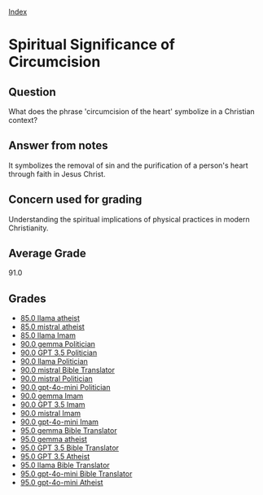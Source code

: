
[Index](../../index.md)
# Spiritual Significance of Circumcision
## Question
What does the phrase 'circumcision of the heart' symbolize in a Christian context?

## Answer from notes
It symbolizes the removal of sin and the purification of a person's heart through faith in Jesus Christ.

## Concern used for grading
Understanding the spiritual implications of physical practices in modern Christianity.

## Average Grade
91.0

## Grades
 * [85.0 llama atheist](../answers/llama_atheist/Spiritual_Significance_of_Circumcision.md)
 * [85.0 mistral atheist](../answers/mistral_atheist/Spiritual_Significance_of_Circumcision.md)
 * [85.0 llama Imam](../answers/llama_Imam/Spiritual_Significance_of_Circumcision.md)
 * [90.0 gemma Politician](../answers/gemma_Politician/Spiritual_Significance_of_Circumcision.md)
 * [90.0 GPT 3.5 Politician](../answers/GPT_3.5_Politician/Spiritual_Significance_of_Circumcision.md)
 * [90.0 llama Politician](../answers/llama_Politician/Spiritual_Significance_of_Circumcision.md)
 * [90.0 mistral Bible Translator](../answers/mistral_Bible_Translator/Spiritual_Significance_of_Circumcision.md)
 * [90.0 mistral Politician](../answers/mistral_Politician/Spiritual_Significance_of_Circumcision.md)
 * [90.0 gpt-4o-mini Politician](../answers/gpt-4o-mini_Politician/Spiritual_Significance_of_Circumcision.md)
 * [90.0 gemma Imam](../answers/gemma_Imam/Spiritual_Significance_of_Circumcision.md)
 * [90.0 GPT 3.5 Imam](../answers/GPT_3.5_Imam/Spiritual_Significance_of_Circumcision.md)
 * [90.0 mistral Imam](../answers/mistral_Imam/Spiritual_Significance_of_Circumcision.md)
 * [90.0 gpt-4o-mini Imam](../answers/gpt-4o-mini_Imam/Spiritual_Significance_of_Circumcision.md)
 * [95.0 gemma Bible Translator](../answers/gemma_Bible_Translator/Spiritual_Significance_of_Circumcision.md)
 * [95.0 gemma atheist](../answers/gemma_atheist/Spiritual_Significance_of_Circumcision.md)
 * [95.0 GPT 3.5 Bible Translator](../answers/GPT_3.5_Bible_Translator/Spiritual_Significance_of_Circumcision.md)
 * [95.0 GPT 3.5 Atheist](../answers/GPT_3.5_Atheist/Spiritual_Significance_of_Circumcision.md)
 * [95.0 llama Bible Translator](../answers/llama_Bible_Translator/Spiritual_Significance_of_Circumcision.md)
 * [95.0 gpt-4o-mini Bible Translator](../answers/gpt-4o-mini_Bible_Translator/Spiritual_Significance_of_Circumcision.md)
 * [95.0 gpt-4o-mini Atheist](../answers/gpt-4o-mini_Atheist/Spiritual_Significance_of_Circumcision.md)
